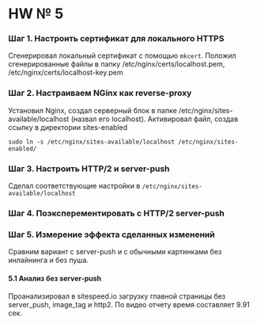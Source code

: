 # HW № 5

### Шаг 1. Настроить сертификат для локального HTTPS

Сгенерировал локальный сертификат с помощью `mkcert`.
Положил сгенерированные файлы в папку /etc/nginx/certs/localhost.pem, /etc/nginx/certs/localhost-key.pem

### Шаг 2. Настраиваем NGinx как reverse-proxy

Установил Nginx, создал серверный блок в папке /etc/nginx/sites-available/localhost (назвал его localhost).
Активировал файл, создав ссылку в директории sites-enabled

`sudo ln -s /etc/nginx/sites-available/localhost /etc/nginx/sites-enabled/`

### Шаг 3. Настроить HTTP/2 и server-push

Сделал соответствующие настройки в `/etc/nginx/sites-available/localhost`

### Шаг 4. Поэксперементировать с HTTP/2 server-push

### Шаг 5. Измерение эффекта сделанных изменений

Сравним вариант с server-push и с обычными картинками без инлайнинга и без пуша.

#### 5.1 Анализ без server-push

Проанализировал в sitespeed.io загрузку главной страницы без server_push, image_tag и http2.
По видео отчету время составляет 9.91 сек.
